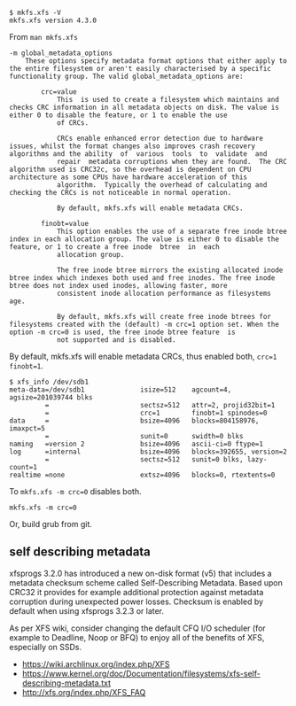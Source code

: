 
```
$ mkfs.xfs -V
mkfs.xfs version 4.3.0
```

From `man mkfs.xfs`

    -m global_metadata_options
        These options specify metadata format options that either apply to the entire filesystem or aren't easily characterised by a specific functionality group. The valid global_metadata_options are:

            crc=value
                This  is used to create a filesystem which maintains and checks CRC information in all metadata objects on disk. The value is either 0 to disable the feature, or 1 to enable the use
                of CRCs.

                CRCs enable enhanced error detection due to hardware issues, whilst the format changes also improves crash recovery algorithms and the ability  of  various  tools  to  validate  and
                repair  metadata corruptions when they are found.  The CRC algorithm used is CRC32c, so the overhead is dependent on CPU architecture as some CPUs have hardware acceleration of this
                algorithm.  Typically the overhead of calculating and checking the CRCs is not noticeable in normal operation.

                By default, mkfs.xfs will enable metadata CRCs.

            finobt=value
                This option enables the use of a separate free inode btree index in each allocation group. The value is either 0 to disable the feature, or 1 to create a free inode  btree  in  each
                allocation group.

                The free inode btree mirrors the existing allocated inode btree index which indexes both used and free inodes. The free inode btree does not index used inodes, allowing faster, more
                consistent inode allocation performance as filesystems age.

                By default, mkfs.xfs will create free inode btrees for filesystems created with the (default) -m crc=1 option set. When the option -m crc=0 is used, the free inode btree feature  is
                not supported and is disabled.


By default, mkfs.xfs will enable metadata CRCs, thus enabled both, `crc=1 finobt=1`.


```
$ xfs_info /dev/sdb1
meta-data=/dev/sdb1              isize=512    agcount=4, agsize=201039744 blks
         =                       sectsz=512   attr=2, projid32bit=1
         =                       crc=1        finobt=1 spinodes=0
data     =                       bsize=4096   blocks=804158976, imaxpct=5
         =                       sunit=0      swidth=0 blks
naming   =version 2              bsize=4096   ascii-ci=0 ftype=1
log      =internal               bsize=4096   blocks=392655, version=2
         =                       sectsz=512   sunit=0 blks, lazy-count=1
realtime =none                   extsz=4096   blocks=0, rtextents=0

```

To `mkfs.xfs -m crc=0` disables both.

```
mkfs.xfs -m crc=0
```

Or, build grub from git.



## self describing metadata

xfsprogs 3.2.0 has introduced a new on-disk format (v5) that includes a metadata checksum scheme called Self-Describing Metadata. Based upon CRC32 it provides for example additional protection against metadata corruption during unexpected power losses. Checksum is enabled by default when using xfsprogs 3.2.3 or later. 

As per XFS wiki, consider changing the default CFQ I/O scheduler (for example to Deadline, Noop or BFQ) to enjoy all of the benefits of XFS, especially on SSDs. 

- https://wiki.archlinux.org/index.php/XFS
- https://www.kernel.org/doc/Documentation/filesystems/xfs-self-describing-metadata.txt
- http://xfs.org/index.php/XFS_FAQ

